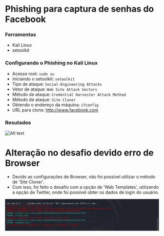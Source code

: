 # Phishing para captura de senhas do Facebook

### Ferramentas

- Kali Linux
- setoolkit

### Configurando o Phishing no Kali Linux

- Acesso root: ``` sudo su ```
- Iniciando o setoolkit: ``` setoolkit ```
- Tipo de ataque: ``` Social-Engineering Attacks ```
- Vetor de ataque: ``` Web Site Attack Vectors ```
- Método de ataque: ```Credential Harvester Attack Method ```
- Método de ataque: ``` Site Cloner ```
- Obtendo o endereço da máquina: ``` ifconfig ```
- URL para clone: http://www.facebook.com

### Resutados

![Alt text](./passwd.png "Optional title")

#  Alteração no desafio devido erro de Browser
- Devido as configurações de Browser, não foi possível utilizar o método de 'Site Cloner'.
- Com isso, foi feito o desafio com a opção de 'Web Templates', utilizando a opção de Twitter, onde foi possível obter os dados de login do usuário.

 ![Alt text](./Kali.png " Optionaltitle")
